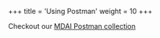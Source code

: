 +++
title = 'Using Postman'
weight = 10
+++

Checkout our [MDAI Postman collection](https://github.com/DecisiveAI/postman)